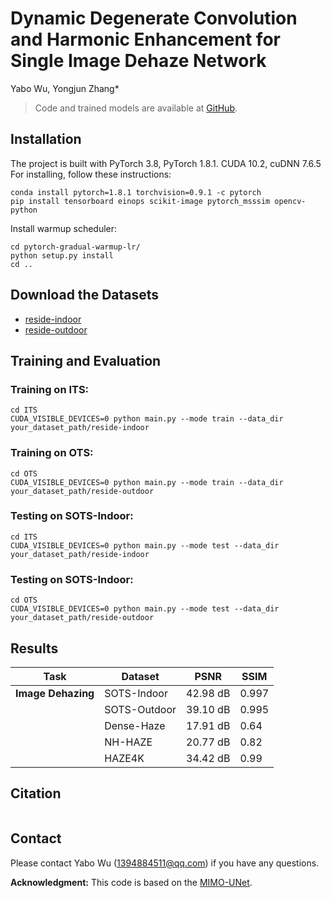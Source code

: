 # Dynamic Degenerate Convolution and Harmonic Enhancement for Single Image Dehaze Network

Yabo Wu, Yongjun Zhang*

> Code and trained models are available at [GitHub](https://github.com/GZU-ZhangYJ-group/DDHE-Net).

## Installation
The project is built with PyTorch 3.8, PyTorch 1.8.1. CUDA 10.2, cuDNN 7.6.5
For installing, follow these instructions:
~~~
conda install pytorch=1.8.1 torchvision=0.9.1 -c pytorch
pip install tensorboard einops scikit-image pytorch_msssim opencv-python
~~~
Install warmup scheduler:
~~~
cd pytorch-gradual-warmup-lr/
python setup.py install
cd ..
~~~
## Download the Datasets
- [reside-indoor](https://drive.google.com/drive/folders/1pbtfTp29j7Ip-mRzDpMpyopCfXd-ZJhC)
- [reside-outdoor](https://drive.google.com/drive/folders/1eL4Qs-WNj7PzsKwDRsgUEzmysdjkRs22)
## Training and Evaluation
### Training on ITS:
~~~
cd ITS
CUDA_VISIBLE_DEVICES=0 python main.py --mode train --data_dir your_dataset_path/reside-indoor
~~~
### Training on OTS:
~~~
cd OTS
CUDA_VISIBLE_DEVICES=0 python main.py --mode train --data_dir your_dataset_path/reside-outdoor
~~~
### Testing on SOTS-Indoor:
~~~
cd ITS
CUDA_VISIBLE_DEVICES=0 python main.py --mode test --data_dir your_dataset_path/reside-indoor
~~~
### Testing on SOTS-Indoor:
~~~
cd OTS
CUDA_VISIBLE_DEVICES=0 python main.py --mode test --data_dir your_dataset_path/reside-outdoor
~~~
## Results
|Task|Dataset|PSNR|SSIM|
|----|------|-----|----|
|**Image Dehazing**|SOTS-Indoor|42.98 dB|0.997|
||SOTS-Outdoor|39.10 dB|0.995|
||Dense-Haze|17.91 dB|0.64|
||NH-HAZE|20.77 dB|0.82|
||HAZE4K|34.42 dB|0.99|


## Citation
~~~

~~~

## Contact
Please contact Yabo Wu (1394884511@qq.com) if you have any questions.

**Acknowledgment:** This code is based on the [MIMO-UNet](https://github.com/chosj95/MIMO-UNet/tree/main?tab=readme-ov-file#gpu-syncronization-issue-on-measuring-inference-time).
